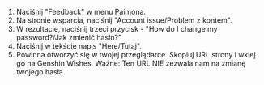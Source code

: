 1) Naciśnij "Feedback" w menu Paimona.
2) Na stronie wsparcia, naciśnij "Account issue/Problem z kontem".
3) W rezultacie, naciśnij trzeci przycisk - "How do I change my password?/Jak zmienić hasło?"
4) Naciśnij w tekście napis "Here/Tutaj".
5) Powinna otworzyć się w twojej przeglądarce. Skopiuj URL strony i wklej go na Genshin Wishes.
   Ważne: Ten URL NIE zezwala nam na zmianę twojego hasła.